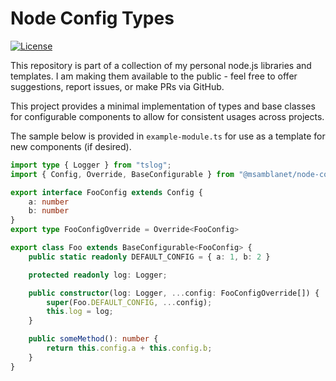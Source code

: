 # Node Config Types
[![License](https://img.shields.io/badge/License-Apache%202.0-blue.svg)](https://opensource.org/licenses/Apache-2.0)

This repository is part of a collection of my personal node.js libraries and templates.  I am making them available to the public - feel free to offer suggestions, report issues, or make PRs via GitHub.

This project provides a minimal implementation of types and base classes for configurable components to allow for consistent usages across projects.

The sample below is provided in ```example-module.ts``` for use as a template for new components (if desired).

```typescript
import type { Logger } from "tslog";
import { Config, Override, BaseConfigurable } from "@msamblanet/node-config-types";

export interface FooConfig extends Config {
    a: number
    b: number
}
export type FooConfigOverride = Override<FooConfig>

export class Foo extends BaseConfigurable<FooConfig> {
    public static readonly DEFAULT_CONFIG = { a: 1, b: 2 }

    protected readonly log: Logger;

    public constructor(log: Logger, ...config: FooConfigOverride[]) {
        super(Foo.DEFAULT_CONFIG, ...config);
        this.log = log;
    }

    public someMethod(): number {
        return this.config.a + this.config.b;
    }
}
```
